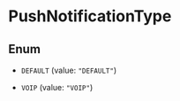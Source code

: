 

# PushNotificationType

## Enum


* `DEFAULT` (value: `"DEFAULT"`)

* `VOIP` (value: `"VOIP"`)



